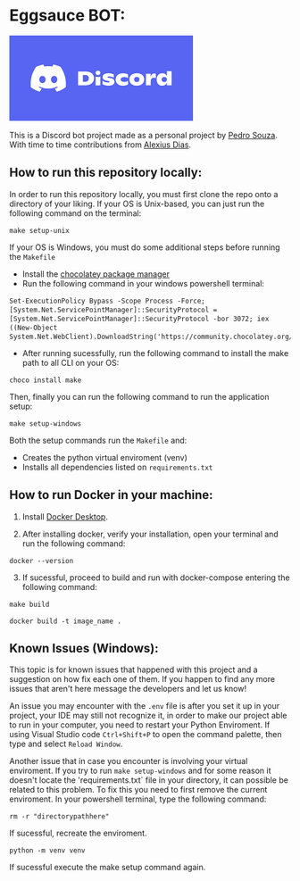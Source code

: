 # Eggsauce BOT:

![alt text](image-2.png)

This is a Discord bot project made as a personal project by  [Pedro Souza](github.com/Pedro05Souza). With time to time contributions from [Alexius Dias](github.com/AlexiusMD).

## How to run this repository locally:

In order to run this repository locally, you must first clone the repo onto a directory of your liking. If your OS is Unix-based, you can just run the following command on the terminal:
```
make setup-unix
```

If your OS is Windows, you must do some additional steps before running the `Makefile`
- Install the [chocolatey package manager](https://chocolatey.org/install) 
- Run the following command in your windows powershell terminal:
```
Set-ExecutionPolicy Bypass -Scope Process -Force; [System.Net.ServicePointManager]::SecurityProtocol = [System.Net.ServicePointManager]::SecurityProtocol -bor 3072; iex ((New-Object System.Net.WebClient).DownloadString('https://community.chocolatey.org/install.ps1'))
```
- After running sucessfully, run the following command to install the make path to all CLI on your OS:

```
choco install make
```

Then, finally you can run the following command to run the application setup:

```
make setup-windows
```

Both the setup commands run the `Makefile` and:
* Creates the python virtual enviroment (venv)
* Installs all dependencies listed on `requirements.txt`





## How to run Docker in your machine:

1. Install [Docker Desktop](https://www.docker.com/products/docker-desktop.).

2. After installing docker, verify your installation, open your terminal and run the following command:

```
docker --version
```

3. If sucessful, proceed to build and run with docker-compose entering the following command:

```
make build
```



```
docker build -t image_name .
```


## Known Issues (Windows):
This topic is for known issues that happened with this project and a suggestion on how fix each one of them. If you happen to find any more issues that aren't here message the developers and let us know!

An issue you may encounter with the `.env` file is after you set it up in your project, your IDE may still not recognize it, in order to make our project able to run in your computer, you need to restart your Python Enviroment. If using Visual Studio code `Ctrl+Shift+P` to open the command palette, then type and select `Reload Window`.

Another issue that in case you encounter is involving your virtual enviroment. If you try to run `make setup-windows` and for some reason it doesn't locate the 'requirements.txt` file in your directory, it can possible be related to this problem. To fix this you need to first remove the current enviroment. In your powershell terminal, type the following command:

```
rm -r "directorypathhere"
```
If sucessful, recreate the enviroment. 
```
python -m venv venv
```
If sucessful execute the make setup command again.

